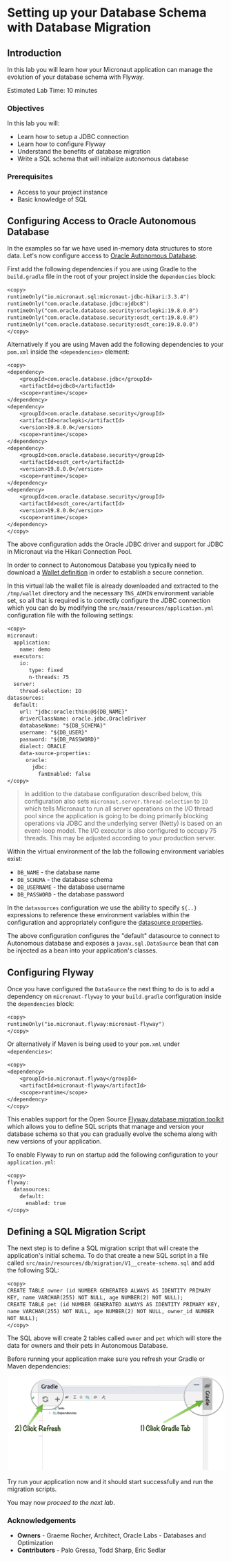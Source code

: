 # Setting up your Database Schema with Database Migration

## Introduction
In this lab you will learn how your Micronaut application can manage the evolution of your database schema with Flyway.

Estimated Lab Time: 10 minutes

### Objectives

In this lab you will:
* Learn how to setup a JDBC connection
* Learn how to configure Flyway
* Understand the benefits of database migration
* Write a SQL schema that will initialize autonomous database

### Prerequisites

- Access to your project instance
- Basic knowledge of SQL

## Configuring Access to Oracle Autonomous Database

In the examples so far we have used in-memory data structures to store data. Let's now configure access to [Oracle Autonomous Database](https://www.oracle.com/autonomous-database/).

First add the following dependencies if you are using Gradle to the `build.gradle` file in the root of your project inside the `dependencies` block:

	<copy>
	runtimeOnly("io.micronaut.sql:micronaut-jdbc-hikari:3.3.4")
    runtimeOnly("com.oracle.database.jdbc:ojdbc8")
    runtimeOnly("com.oracle.database.security:oraclepki:19.8.0.0")
    runtimeOnly("com.oracle.database.security:osdt_cert:19.8.0.0")
    runtimeOnly("com.oracle.database.security:osdt_core:19.8.0.0")
	</copy>

Alternatively if you are using Maven add the following dependencies to your `pom.xml` inside the `<dependencies>` element:

	<copy>
	<dependency>
		<groupId>com.oracle.database.jdbc</groupId>
		<artifactId>ojdbc8</artifactId>
		<scope>runtime</scope>
	</dependency>
	<dependency>
		<groupId>com.oracle.database.security</groupId>
		<artifactId>oraclepki</artifactId>
		<version>19.8.0.0</version>
		<scope>runtime</scope>
	</dependency>		
	<dependency>
		<groupId>com.oracle.database.security</groupId>
		<artifactId>osdt_cert</artifactId>
		<version>19.8.0.0</version>
		<scope>runtime</scope>
	</dependency>			
	<dependency>
		<groupId>com.oracle.database.security</groupId>
		<artifactId>osdt_core</artifactId>
		<version>19.8.0.0</version>
		<scope>runtime</scope>
	</dependency>			
	</copy>

The above configuration adds the Oracle JDBC driver and support for JDBC in Micronaut via the Hikari Connection Pool.

In order to connect to Autonomous Database you typically need to download a [Wallet definition](https://docs.oracle.com/en/cloud/paas/atp-cloud/atpug/wallet-rotate.html#GUID-F0995A6A-78BD-4C9D-9A34-B970BD152CAD) in order to establish a secure connetion.

In this virtual lab the wallet file is already downloaded and extracted to the `/tmp/wallet` directory and the necessary `TNS_ADMIN` environment variable set, so all that is required is to correctly configure the JDBC connection which you can do by modifying the `src/main/resources/application.yml` configuration file with the following settings:

	<copy>
	micronaut:
	  application:
	    name: demo
      executors:
      	io:
      	   type: fixed
      	   n-threads: 75
	  server:
	    thread-selection: IO	
	datasources:
	  default:
	    url: "jdbc:oracle:thin:@${DB_NAME}"
	    driverClassName: oracle.jdbc.OracleDriver
	    databaseName: "${DB_SCHEMA}"
	    username: "${DB_USER}"
	    password: "${DB_PASSWORD}"
	    dialect: ORACLE
	    data-source-properties:
	      oracle:
	        jdbc:
	          fanEnabled: false
	</copy>	

> In addition to the database configuration described below, this configuration also sets `micronaut.server.thread-selection` to `IO` which tells Micronaut to run all server operations on the I/O thread pool since the application is going to be doing primarily blocking operations via JDBC and the underlying server (Netty) is based on an event-loop model. The I/O executor is also configured to occupy 75 threads. This may be adjusted according to your production server.

Within the virtual environment of the lab the following environment variables exist:

* `DB_NAME` - the database name
* `DB_SCHEMA` - the database schema
* `DB_USERNAME` - the database username
* `DB_PASSWORD` - the database password

In the `datasources` configuration we use the ability to specify `${..}` expressions to reference these environment variables within the configuration and appropriately configure the [datasource properties](https://micronaut-projects.github.io/micronaut-sql/latest/guide/configurationreference.html#io.micronaut.configuration.jdbc.hikari.DatasourceConfiguration).

The above configuration configures the "default" datasource to connect to Autonomous database and exposes a `javax.sql.DataSource` bean that can be injected as a bean into your application's classes.

## Configuring Flyway

Once you have configured the `DataSource` the next thing to do is to add a dependency on `micronaut-flyway` to your `build.gradle` configuration inside the `dependencies` block:

	<copy>
    runtimeOnly("io.micronaut.flyway:micronaut-flyway")
	</copy>


Or alternatively if Maven is being used to your `pom.xml` under `<dependencies>`:

	<copy>
	<dependency>
		<groupId>io.micronaut.flyway</groupId>
		<artifactId>micronaut-flyway</artifactId>
		<scope>runtime</scope>
	</dependency>
	</copy>

This enables support for the Open Source [Flyway database migration toolkit](https://flywaydb.org) which allows you to define SQL scripts that manage and version your database schema so that you can gradually evolve the schema along with new versions of your application.

To enable Flyway to run on startup add the following configuration to your `application.yml`:

	<copy>
	flyway:
	  datasources: 
	    default: 
	      enabled: true 
	</copy>

## Defining a SQL Migration Script

The next step is to define a SQL migration script that will create the application's initial schema. To do that create a new SQL script in a file called `src/main/resources/db/migration/V1__create-schema.sql` and add the following SQL:

	<copy>
	CREATE TABLE owner (id NUMBER GENERATED ALWAYS AS IDENTITY PRIMARY KEY, name VARCHAR(255) NOT NULL, age NUMBER(2) NOT NULL);
	CREATE TABLE pet (id NUMBER GENERATED ALWAYS AS IDENTITY PRIMARY KEY, name VARCHAR(255) NOT NULL, age NUMBER(2) NOT NULL, owner_id NUMBER NOT NULL);
	</copy>

The SQL above will create 2 tables called `owner` and `pet` which will store the data for owners and their pets in Autonomous Database.

Before running your application make sure you refresh your Gradle or Maven dependencies:

![Project Dialog](../images/dependency-refresh.png)

Try run your application now and it should start successfully and run the migration scripts.

You may now *proceed to the next lab*.

### Acknowledgements
- **Owners** - Graeme Rocher, Architect, Oracle Labs - Databases and Optimization
- **Contributors** - Palo Gressa, Todd Sharp, Eric Sedlar